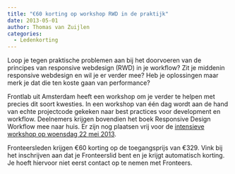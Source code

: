 ```yaml
---
title: "€60 korting op workshop RWD in de praktijk"
date: 2013-05-01
author: Thomas van Zuijlen
categories: 
  - Ledenkorting
---
```

Loop je tegen praktische problemen aan bij het doorvoeren van de principes van responsive webdesign (RWD) in je workflow? Zit je middenin responsive webdesign en wil je er verder mee? Heb je oplossingen maar merk je dat die ten koste gaan van performance?

Frontlab uit Amsterdam heeft een workshop om je verder te helpen met precies dit soort kwesties. In een workshop van één dag wordt aan de hand van echte projectcode gekeken naar best practices voor development en workflow. Deelnemers krijgen bovendien het boek Responsive Design Workflow mee naar huis. Er zijn nog plaatsen vrij voor de [intensieve workshop op woensdag 22 mei 2013](http://frontlab.nl/workshop-responsive-web-design?utm_source=fronteers&utm_medium=blog&utm_campaign=20130522-ws-rwd).

Fronteersleden krijgen €60 korting op de toegangsprijs van €329. Vink bij het inschrijven aan dat je Fronteerslid bent en je krijgt automatisch korting. Je hoeft hiervoor niet eerst contact op te nemen met Fronteers.